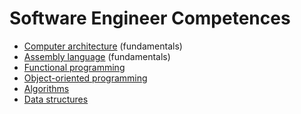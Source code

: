 # Software Engineer Competences
- [Computer architecture](https://en.wikipedia.org/wiki/Computer_architecture) (fundamentals)
- [Assembly language](https://en.wikipedia.org/wiki/Assembly_language) (fundamentals)
- [Functional programming](https://en.wikipedia.org/wiki/Functional_programming)
- [Object-oriented programming](https://en.wikipedia.org/wiki/Object-oriented_programming)
- [Algorithms](https://en.wikipedia.org/wiki/List_of_algorithms)
- [Data structures](https://en.wikipedia.org/wiki/List_of_data_structures)